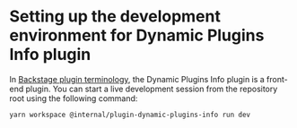 # Setting up the development environment for Dynamic Plugins Info plugin

In [Backstage plugin terminology](https://backstage.io/docs/local-dev/cli-build-system#package-roles), the Dynamic Plugins Info plugin is a front-end plugin. You can start a live development session from the repository root using the following command:

```console
yarn workspace @internal/plugin-dynamic-plugins-info run dev
```
